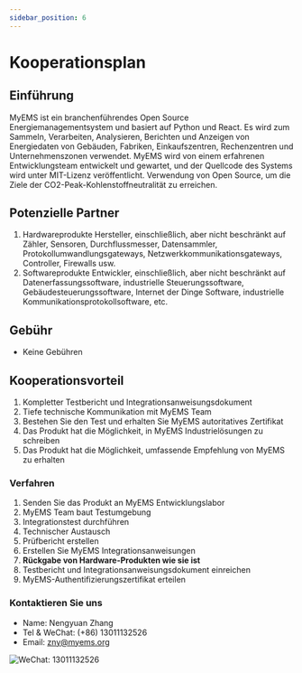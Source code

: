 ```yaml
---
sidebar_position: 6
---
```


# Kooperationsplan

## Einführung

MyEMS ist ein branchenführendes Open Source Energiemanagementsystem und basiert auf Python und React.
Es wird zum Sammeln, Verarbeiten, Analysieren, Berichten und Anzeigen von Energiedaten von Gebäuden, Fabriken, Einkaufszentren, Rechenzentren und Unternehmenszonen verwendet.
MyEMS wird von einem erfahrenen Entwicklungsteam entwickelt und gewartet, und der Quellcode des Systems wird unter MIT-Lizenz veröffentlicht.
Verwendung von Open Source, um die Ziele der CO2-Peak-Kohlenstoffneutralität zu erreichen.

## Potenzielle Partner

1. Hardwareprodukte Hersteller, einschließlich, aber nicht beschränkt auf Zähler, Sensoren, Durchflussmesser, Datensammler, Protokollumwandlungsgateways, Netzwerkkommunikationsgateways, Controller, Firewalls usw.
2. Softwareprodukte Entwickler, einschließlich, aber nicht beschränkt auf Datenerfassungssoftware, industrielle Steuerungssoftware, Gebäudesteuerungssoftware, Internet der Dinge Software, industrielle Kommunikationsprotokollsoftware, etc.

## Gebühr

- Keine Gebühren

## Kooperationsvorteil

1. Kompletter Testbericht und Integrationsanweisungsdokument
2. Tiefe technische Kommunikation mit MyEMS Team
3. Bestehen Sie den Test und erhalten Sie MyEMS autoritatives Zertifikat
4. Das Produkt hat die Möglichkeit, in MyEMS Industrielösungen zu schreiben
5. Das Produkt hat die Möglichkeit, umfassende Empfehlung von MyEMS zu erhalten

### Verfahren

1. Senden Sie das Produkt an MyEMS Entwicklungslabor
2. MyEMS Team baut Testumgebung
3. Integrationstest durchführen
4. Technischer Austausch
5. Prüfbericht erstellen
6. Erstellen Sie MyEMS Integrationsanweisungen
7. **Rückgabe von Hardware-Produkten wie sie ist**
8. Testbericht und Integrationsanweisungsdokument einreichen
9. MyEMS-Authentifizierungszertifikat erteilen

### Kontaktieren Sie uns

- Name: Nengyuan Zhang
- Tel & WeChat: (+86) 13011132526
- Email: zny@myems.org

![WeChat: 13011132526](/img/wechat_nengyuanzhang.png)

